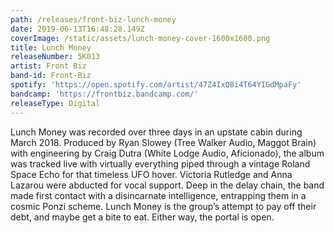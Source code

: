 ```yaml
---
path: /releases/front-biz-lunch-money
date: 2019-06-13T16:48:28.149Z
coverImage: /static/assets/lunch-money-cover-1600x1600.png
title: Lunch Money
releaseNumber: 5K013
artist: Front Biz
band-id: Front-Biz
spotify: 'https://open.spotify.com/artist/47Z4IxQ8i4T64YIGdMpaFy'
bandcamp: 'https://frontbiz.bandcamp.com/'
releaseType: Digital
---
```

Lunch Money was recorded over three days in an upstate cabin during March 2018. Produced by Ryan Slowey (Tree Walker Audio, Maggot Brain) with engineering by Craig Dutra (White Lodge Audio, Aficionado), the album was tracked live with virtually everything piped through a vintage Roland Space Echo for that timeless UFO hover. Victoria Rutledge and Anna Lazarou were abducted for vocal support. Deep in the delay chain, the band made first contact with a disincarnate intelligence, entrapping them in a cosmic Ponzi scheme. Lunch Money is the group’s attempt to pay off their debt, and maybe get a bite to eat. Either way, the portal is open.
